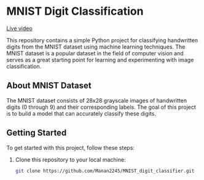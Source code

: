 # MNIST Digit Classification


[Live video](https://youtu.be/9B8we8fKqo0)

This repository contains a simple Python project for classifying handwritten digits from the MNIST dataset using machine learning techniques. The MNIST dataset is a popular dataset in the field of computer vision and serves as a great starting point for learning and experimenting with image classification.

## About MNIST Dataset

The MNIST dataset consists of 28x28 grayscale images of handwritten digits (0 through 9) and their corresponding labels. The goal of this project is to build a model that can accurately classify these digits.

## Getting Started

To get started with this project, follow these steps:

1. Clone this repository to your local machine:

   ```bash
   git clone https://github.com/Manan2245/MNIST_digit_classifier.git



